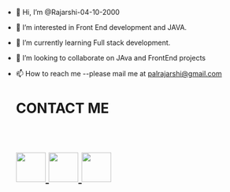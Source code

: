 - 👋 Hi, I’m @Rajarshi-04-10-2000
- 👀 I’m interested in Front End development and JAVA.
- 🌱 I’m currently learning Full stack development.
- 💞️ I’m looking to collaborate on JAva and FrontEnd projects
- 📫 How to reach me --please mail me at palrajarshi@gmail.com
  <p align="center">
  <h1> CONTACT ME <h1>
  <br>
  <a href="https://www.linkedin.com/in/rajarshi-pal-269a921aa" target="_blank">
    <code><img height="60" width="60" src="https://cdns.iconmonstr.com/wp-content/assets/preview/2012/96/iconmonstr-linkedin-2.png"/></code>
  </a>
  
  <a href="https://instagram.com/___amante_imperioso___?utm_medium=copy_link" target="_blank">
    <code><img height="60" width="60" src="https://upload.wikimedia.org/wikipedia/commons/thumb/e/e7/Instagram_logo_2016.svg/198px-Instagram_logo_2016.svg.png"/></code>
  </a>
  <a href="https://twitter.com/RajarshiPal19?s=08" target="_blank">
    <code><img height="60" width="60" src="https://upload.wikimedia.org/wikipedia/sco/thumb/9/9f/Twitter_bird_logo_2012.svg/258px-Twitter_bird_logo_2012.svg.png"/></code>
  </a>
     
</p>


<!---
Rajarshi-04-10-2000/Rajarshi-04-10-2000 is a ✨ special ✨ repository because its `README.md` (this file) appears on your GitHub profile.
You can click the Preview link to take a look at your changes.
--->
